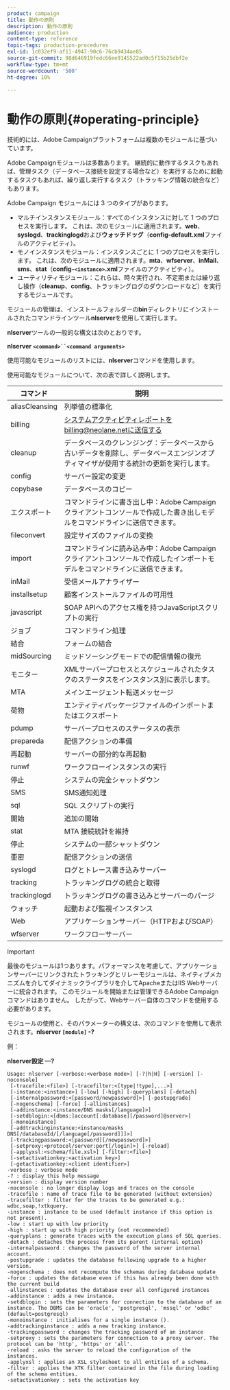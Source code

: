 ```yaml
---
product: campaign
title: 動作の原則
description: 動作の原則
audience: production
content-type: reference
topic-tags: production-procedures
exl-id: 1c032ef9-af11-4947-90c6-76cb9434ae85
source-git-commit: 98d646919fedc66ee9145522ad0c5f15b25dbf2e
workflow-type: tm+mt
source-wordcount: '500'
ht-degree: 10%

---
```


# 動作の原則{#operating-principle}

技術的には、Adobe Campaignプラットフォームは複数のモジュールに基づいています。

Adobe Campaignモジュールは多数あります。 継続的に動作するタスクもあれば、管理タスク（データベース接続を設定する場合など）を実行するために起動するタスクもあれば、繰り返し実行するタスク（トラッキング情報の統合など）もあります。

Adobe Campaign モジュールには 3 つのタイプがあります。

* マルチインスタンスモジュール：すべてのインスタンスに対して 1 つのプロセスを実行します。 これは、次のモジュールに適用されます。**web**、**syslogd**、**trackinglogd**&#x200B;および&#x200B;**ウォッチドッグ**（**config-default.xml**&#x200B;ファイルのアクティビティ）。
* モノインスタンスモジュール：インスタンスごとに 1 つのプロセスを実行します。 これは、次のモジュールに適用されます。**mta**、**wfserver**、**inMail**、**sms**、**stat**（**config-`<instance>`.xml**&#x200B;ファイルのアクティビティ）。
* ユーティリティモジュール：これらは、時々実行され、不定期または繰り返し操作（**cleanup**、**config**、トラッキングログのダウンロードなど）を実行するモジュールです。

モジュールの管理は、インストールフォルダーの&#x200B;**bin**&#x200B;ディレクトリにインストールされたコマンドラインツール&#x200B;**nlserver**&#x200B;を使用して実行します。

**nlserver**&#x200B;ツールの一般的な構文は次のとおりです。

**nlserver  `<command>``<command arguments>`**

使用可能なモジュールのリストには、**nlserver**&#x200B;コマンドを使用します。

使用可能なモジュールについて、次の表で詳しく説明します。

| コマンド | 説明 |
|---|---|
| aliasCleansing | 列挙値の標準化 |
| billing | システムアクティビティレポートをbilling@neolane.netに送信する |
| cleanup | データベースのクレンジング：データベースから古いデータを削除し、データベースエンジンオプティマイザが使用する統計の更新を実行します。 |
| config | サーバー設定の変更 |
| copybase | データベースのコピー |
| エクスポート | コマンドラインに書き出し中：Adobe Campaignクライアントコンソールで作成した書き出しモデルをコマンドラインに送信できます。 |
| fileconvert | 設定サイズのファイルの変換 |
| import | コマンドラインに読み込み中：Adobe Campaignクライアントコンソールで作成したインポートモデルをコマンドラインに送信できます。 |
| inMail | 受信メールアナライザー |
| installsetup | 顧客インストールファイルの可用性 |
| javascript | SOAP APIへのアクセス権を持つJavaScriptスクリプトの実行 |
| ジョブ | コマンドライン処理 |
| 結合 | フォームの結合 |
| midSourcing | ミッドソーシングモードでの配信情報の復元 |
| モニター | XMLサーバープロセスとスケジュールされたタスクのステータスをインスタンス別に表示します。 |
| MTA | メインエージェント転送メッセージ |
| 荷物 | エンティティパッケージファイルのインポートまたはエクスポート |
| pdump | サーバープロセスのステータスの表示 |
| prepareda | 配信アクションの準備 |
| 再起動 | サーバーの部分的な再起動 |
| runwf | ワークフローインスタンスの実行 |
| 停止 | システムの完全シャットダウン |
| SMS | SMS通知処理 |
| sql | SQL スクリプトの実行 |
| 開始 | 追加の開始 |
| stat | MTA 接続統計を維持 |
| 停止 | システムの一部シャットダウン |
| 亜密 | 配信アクションの送信 |
| syslogd | ログとトレース書き込みサーバー |
| tracking | トラッキングログの統合と取得 |
| trackinglogd | トラッキングログの書き込みとサーバーのパージ |
| ウォッチ | 起動および監視インスタンス |
| Web | アプリケーションサーバー（HTTPおよびSOAP） |
| wfserver | ワークフローサーバー |

>[!IMPORTANT]
>
>最後のモジュールは1つあります。パフォーマンスを考慮して、アプリケーションサーバーにリンクされたトラッキングとリレーモジュールは、ネイティブメカニズムを介してダイナミックライブラリを介してApacheまたはIIS Webサーバーに統合されます。 このモジュールを開始または管理できるAdobe Campaignコマンドはありません。 したがって、Webサーバー自体のコマンドを使用する必要があります。

モジュールの使用と、そのパラメーターの構文は、次のコマンドを使用して表示されます。**nlserver `[module]` -?**

例：

**nlserver設定 —?**

```
Usage: nlserver [-verbose:<verbose mode>] [-?|h|H] [-version] [-noconsole]
 [-tracefile:<file>] [-tracefilter:<[type|!type],...>]
 [-instance:<instance>] [-low] [-high] [-queryplans] [-detach]
 [-internalpassword:<[password/newpassword]>] [-postupgrade]
 [-nogenschema] [-force] [-allinstances]
 [-addinstance:<instance/DNS masks[/language]>]
 [-setdblogin:<[dbms:]account[:database][/password]@server>]
 [-monoinstance]
 [-addtrackinginstance:<instance/masks DNS[/databaseId/[/language[/password]]]>]
 [-trackingpassword:<[password][/newpassword]>]
 [-setproxy:<protocol/server:port[/login]>] [-reload]
 [-applyxsl:<schema/file.xsl>] [-filter:<file>]
 [-setactivationkey:<activation key>]
 [-getactivationkey:<client identifier>]
-verbose : verbose mode
-? : display this help message
-version : display version number
-noconsole : no longer display logs and traces on the console
-tracefile : name of trace file to be generated (without extension)
-tracefilter : filter for the traces to be generated e.g.: wdbc,soap,!xtkquery.
-instance : instance to be used (default instance if this option is not present).
-low : start up with low priority
-high : start up with high priority (not recommended)
-queryplans : generate traces with the execution plans of SQL queries.
-detach : detaches the process from its parent (internal option)
-internalpassword : changes the password of the server internal account.
-postupgrade : updates the database following upgrade to a higher version. 
-nogenschema : does not recompute the schemas during database update
-force : updates the database even if this has already been done with the current build 
-allinstances : updates the database over all configured instances
-addinstance : adds a new instance.
-setdblogin : sets the parameters for connection to the database of an instance. The DBMS can be 'oracle', 'postgresql', 'mssql' or 'odbc' (default=postgresql)
-monoinstance : initialises for a single instance ().
-addtrackinginstance : adds a new tracking instance.
-trackingpassword : changes the tracking password of an instance
-setproxy : sets the parameters for connection to a proxy server. The protocol can be 'http', 'https' or 'all'.
-reload : asks the server to reload the configuration of the instances. 
-applyxsl : applies an XSL stylesheet to all entities of a schema. 
-filter : applies the XTK filter contained in the file during loading of the schema entities.
-setactivationkey : sets the activation key
```
